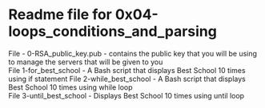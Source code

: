 # Readme file for 0x04-loops_conditions_and_parsing

File - 0-RSA_public_key.pub - contains the public key that you will be using to manage the servers that will be given to you  
File 1-for_best_school - A Bash script that displays Best School 10 times using if statement
File 2-while_best_school - A Bash script that displays Best School 10 times using while loop  
File 3-until_best_school - Displays Best School 10 times using until loop
